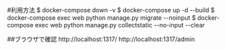 #利用方法
$ docker-compose down -v
$ docker-compose up -d --build
$ docker-compose exec web python manage.py migrate --noinput
$ docker-compose exec web python manage.py collectstatic --no-input --clear

##ブラウザで確認
http://localhost:1317/
http://localhost:1317/admin
